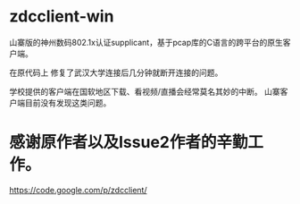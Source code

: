 # zdcclient-win
山寨版的神州数码802.1x认证supplicant，基于pcap库的C语言的跨平台的原生客户端。

在原代码上 修复了武汉大学连接后几分钟就断开连接的问题。

学校提供的客户端在国软地区下载、看视频/直播会经常莫名其妙的中断。 山寨客户端目前没有发现这类问题。

感谢原作者以及Issue2作者的辛勤工作。
============
https://code.google.com/p/zdcclient/


